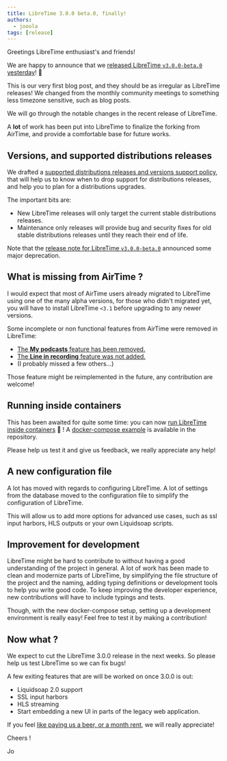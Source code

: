 ```yaml
---
title: LibreTime 3.0.0 beta.0, finally!
authors:
  - jooola
tags: [release]
---
```


Greetings LibreTime enthusiast's and friends!

We are happy to announce that we [released LibreTime `v3.0.0-beta.0` yesterday](/docs/releases/3.0.0-beta.0/)! :tada:

This is our very first blog post, and they should be as irregular as LibreTime releases! We changed from the monthly community meetings to something less timezone sensitive, such as blog posts.

<!--truncate-->

We will go through the notable changes in the recent release of LibreTime.

A **lot** of work has been put into LibreTime to finalize the forking from AirTime, and provide a comfortable base for future works.

## Versions, and supported distributions releases

We drafted a [supported distributions releases and versions support policy](/docs/developer-manual/development/releases#distributions-releases-support), that will help us to know when to drop support for distributions releases, and help you to plan for a distributions upgrades.

The important bits are:

- New LibreTime releases will only target the current stable distributions releases.
- Maintenance only releases will provide bug and security fixes for old stable distributions releases until they reach their end of life.

Note that the [release note for LibreTime `v3.0.0-beta.0`](/docs/releases/3.0.0-beta.0/#-deprecation-and-removal) announced some major deprecation.

## What is missing from AirTime ?

I would expect that most of AirTime users already migrated to LibreTime using one of the many alpha versions, for those who didn't migrated yet, you will have to install LibreTime `<3.1` before upgrading to any newer versions.

Some incomplete or non functional features from AirTime were removed in LibreTime:

- [The **My podcasts** feature has been removed.](https://github.com/libretime/libretime/pull/1327)
- [The **Line in recording** feature was not added.](https://github.com/libretime/libretime/issues/42)
- (I probably missed a few others...)

Those feature might be reimplemented in the future, any contribution are welcome!

## Running inside containers

This has been awaited for quite some time: you can now [run LibreTime inside containers](/docs/admin-manual/setup/install#using-docker-compose) :tada: ! A [docker-compose example](https://github.com/libretime/libretime/tree/main/docker/example) is available in the repository.

Please help us test it and give us feedback, we really appreciate any help!

## A new configuration file

A lot has moved with regards to configuring LibreTime. A lot of settings from the database moved to the configuration file to simplify the configuration of LibreTime.

This will allow us to add more options for advanced use cases, such as ssl input harbors, HLS outputs or your own Liquidsoap scripts.

## Improvement for development

LibreTime might be hard to contribute to without having a good understanding of the project in general. A lot of work has been made to clean and modernize parts of LibreTime, by simplifying the file structure of the project and the naming, adding typing definitions or development tools to help you write good code. To keep improving the developer experience, new contributions will have to include typings and tests.

Though, with the new docker-compose setup, setting up a development environment is really easy! Feel free to test it by making a contribution!

## Now what ?

We expect to cut the LibreTime 3.0.0 release in the next weeks. So please help us test LibreTime so we can fix bugs!

A few exiting features that are will be worked on once 3.0.0 is out:

- Liquidsoap 2.0 support
- SSL input harbors
- HLS streaming
- Start embedding a new UI in parts of the legacy web application.

If you feel [like paying us a beer, or a month rent](https://opencollective.com/libretime), we will really appreciate!

Cheers !

Jo
